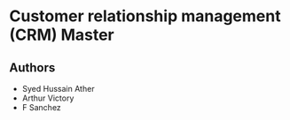 # Customer relationship management (CRM) Master

## Authors
* Syed Hussain Ather
* Arthur Victory 
* F Sanchez
